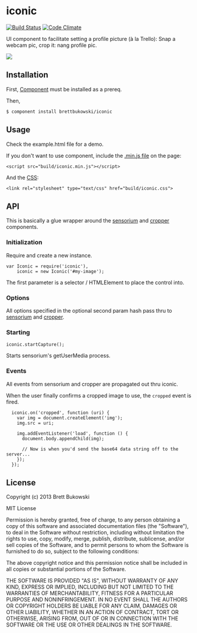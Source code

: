 iconic
======

[![Build Status](https://travis-ci.org/BrettBukowski/iconic.png?branch=master)](https://travis-ci.org/BrettBukowski/iconic) [![Code Climate](https://codeclimate.com/github/BrettBukowski/iconic.png)](https://codeclimate.com/github/BrettBukowski/iconic)

UI component to facilitate setting a profile picture (à la Trello): Snap a webcam pic, crop it: nang profile pic.

![][demo]

## Installation

First, [Component] must be installed as a prereq.

Then,

    $ component install brettbukowski/iconic

## Usage

Check the example.html file for a demo.

If you don't want to use component, include the [.min.js file][js] on the page:

    <script src="build/iconic.min.js"></script>

And the [CSS][css]:

    <link rel="stylesheet" type="text/css" href="build/iconic.css">

## API

This is basically a glue wrapper around the [sensorium] and [cropper] components.

### Initialization

Require and create a new instance.

    var Iconic = require('iconic'),
        iconic = new Iconic('#my-image');

  The first parameter is a selector / HTMLElement to place the control into.

### Options

All options specified in the optional second param hash pass thru to [sensorium][sensorium-options] and [cropper][cropper-options].

### Starting

    iconic.startCapture();

Starts sensorium's getUserMedia process.

### Events

All events from sensorium and cropper are propagated out thru iconic.

When the user finally confirms a cropped image to use, the `cropped` event is fired.

      iconic.on('cropped', function (uri) {
        var img = document.createElement('img');
        img.src = uri;

        img.addEventListener('load', function () {
          document.body.appendChild(img);

          // Now is when you'd send the base64 data string off to the server...
        });
      });


## License

Copyright (c) 2013 Brett Bukowski

MIT License

Permission is hereby granted, free of charge, to any person obtaining a copy of this software and associated documentation files (the "Software"), to deal in the Software without restriction, including without limitation the rights to use, copy, modify, merge, publish, distribute, sublicense, and/or sell copies of the Software, and to permit persons to whom the Software is furnished to do so, subject to the following conditions:

The above copyright notice and this permission notice shall be included in all copies or substantial portions of the Software.

THE SOFTWARE IS PROVIDED "AS IS", WITHOUT WARRANTY OF ANY KIND, EXPRESS OR IMPLIED, INCLUDING BUT NOT LIMITED TO THE WARRANTIES OF MERCHANTABILITY, FITNESS FOR A PARTICULAR PURPOSE AND NONINFRINGEMENT. IN NO EVENT SHALL THE AUTHORS OR COPYRIGHT HOLDERS BE LIABLE FOR ANY CLAIM, DAMAGES OR OTHER LIABILITY, WHETHER IN AN ACTION OF CONTRACT, TORT OR OTHERWISE, ARISING FROM, OUT OF OR IN CONNECTION WITH THE SOFTWARE OR THE USE OR OTHER DEALINGS IN THE SOFTWARE.


[demo]: http://dl.dropboxusercontent.com/u/302368/github/iconic.gif
[component]: https://github.com/component/component/
[js]: https://github.com/BrettBukowski/iconic/blob/gh-pages/build/iconic.min.js
[css]: https://github.com/BrettBukowski/iconic/blob/gh-pages/build/cropper.css
[sensorium]: https://github.com/BrettBukowski/sensorium
[sensorium-options]: https://github.com/BrettBukowski/sensorium#initialization
[cropper]: https://github.com/BrettBukowski/cropper
[cropper-options]: https://github.com/BrettBukowski/cropper#options
